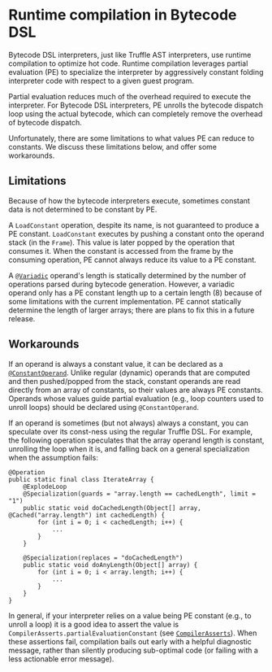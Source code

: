 # Runtime compilation in Bytecode DSL

Bytecode DSL interpreters, just like Truffle AST interpreters, use runtime compilation to optimize hot code.
Runtime compilation leverages partial evaluation (PE) to specialize  the interpreter by aggressively constant folding interpreter code with respect to a given guest program.

Partial evaluation reduces much of the overhead required to execute the interpreter.
For Bytecode DSL interpreters, PE unrolls the bytecode dispatch loop using the actual bytecode, which can completely remove the overhead of bytecode dispatch.

Unfortunately, there are some limitations to what values PE can reduce to constants.
We discuss these limitations below, and offer some workarounds.

## Limitations

Because of how the bytecode interpreters execute, sometimes constant data is not determined to be constant by PE.

A `LoadConstant` operation, despite its name, is not guaranteed to produce a PE constant.
`LoadConstant` executes by pushing a constant onto the operand stack (in the `Frame`).
This value is later popped by the operation that consumes it.
When the constant is accessed from the frame by the consuming operation, PE cannot always reduce its value to a PE constant.

A [`@Variadic`](https://github.com/oracle/graal/blob/master/truffle/src/com.oracle.truffle.api.bytecode/src/com/oracle/truffle/api/bytecode/Variadic.java) operand's length is statically determined by the number of operations parsed during bytecode generation.
However, a variadic operand only has a PE constant length up to a certain length (8) because of some limitations with the current implementation.
PE cannot statically determine the length of larger arrays; there are plans to fix this in a future release.

## Workarounds

If an operand is always a constant value, it can be declared as a [`@ConstantOperand`](https://github.com/oracle/graal/blob/master/truffle/src/com.oracle.truffle.api.bytecode/src/com/oracle/truffle/api/bytecode/ConstantOperand.java).
Unlike regular (dynamic) operands that are computed and then pushed/popped from the stack, constant operands are read directly from an array of constants, so their values are always PE constants.
Operands whose values guide partial evaluation (e.g., loop counters used to unroll loops) should be declared using `@ConstantOperand`.

If an operand is sometimes (but not always) always a constant, you can speculate over its const-ness using the regular Truffle DSL. For example, the following operation speculates that the array operand length is constant, unrolling the loop when it is, and falling back on a general specialization when the assumption fails:

```
@Operation
public static final class IterateArray {
    @ExplodeLoop
    @Specialization(guards = "array.length == cachedLength", limit = "1")
    public static void doCachedLength(Object[] array, @Cached("array.length") int cachedLength) {
        for (int i = 0; i < cachedLength; i++) {
            ...
        }
    }

    @Specialization(replaces = "doCachedLength")
    public static void doAnyLength(Object[] array) {
        for (int i = 0; i < array.length; i++) {
            ...
        }
    }
}
```

In general, if your interpreter relies on a value being PE constant (e.g., to unroll a loop) it is a good idea to assert the value is `CompilerAsserts.partialEvaluationConstant` (see [`CompilerAsserts`](https://github.com/oracle/graal/blob/master/truffle/src/com.oracle.truffle.api/src/com/oracle/truffle/api/CompilerAsserts.java)).
When these assertions fail, compilation bails out early with a helpful diagnostic message, rather than silently producing sub-optimal code (or failing with a less actionable error message).